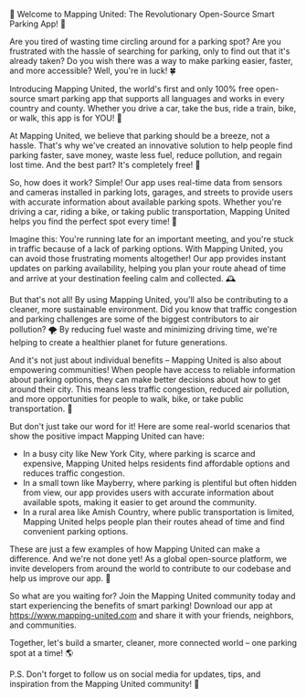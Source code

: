 🚀 Welcome to Mapping United: The Revolutionary Open-Source Smart Parking App! 🚀

Are you tired of wasting time circling around for a parking spot? Are you frustrated with the hassle of searching for parking, only to find out that it's already taken? Do you wish there was a way to make parking easier, faster, and more accessible? Well, you're in luck! 🍀

Introducing Mapping United, the world's first and only 100% free open-source smart parking app that supports all languages and works in every country and county. Whether you drive a car, take the bus, ride a train, bike, or walk, this app is for YOU! 👫

At Mapping United, we believe that parking should be a breeze, not a hassle. That's why we've created an innovative solution to help people find parking faster, save money, waste less fuel, reduce pollution, and regain lost time. And the best part? It's completely free! 🎁

So, how does it work? Simple! Our app uses real-time data from sensors and cameras installed in parking lots, garages, and streets to provide users with accurate information about available parking spots. Whether you're driving a car, riding a bike, or taking public transportation, Mapping United helps you find the perfect spot every time! 📍

Imagine this: You're running late for an important meeting, and you're stuck in traffic because of a lack of parking options. With Mapping United, you can avoid those frustrating moments altogether! Our app provides instant updates on parking availability, helping you plan your route ahead of time and arrive at your destination feeling calm and collected. 🕰️

But that's not all! By using Mapping United, you'll also be contributing to a cleaner, more sustainable environment. Did you know that traffic congestion and parking challenges are some of the biggest contributors to air pollution? 🌪️ By reducing fuel waste and minimizing driving time, we're helping to create a healthier planet for future generations.

And it's not just about individual benefits – Mapping United is also about empowering communities! When people have access to reliable information about parking options, they can make better decisions about how to get around their city. This means less traffic congestion, reduced air pollution, and more opportunities for people to walk, bike, or take public transportation. 🌆

But don't just take our word for it! Here are some real-world scenarios that show the positive impact Mapping United can have:

* In a busy city like New York City, where parking is scarce and expensive, Mapping United helps residents find affordable options and reduces traffic congestion.
* In a small town like Mayberry, where parking is plentiful but often hidden from view, our app provides users with accurate information about available spots, making it easier to get around the community.
* In a rural area like Amish Country, where public transportation is limited, Mapping United helps people plan their routes ahead of time and find convenient parking options.

These are just a few examples of how Mapping United can make a difference. And we're not done yet! As a global open-source platform, we invite developers from around the world to contribute to our codebase and help us improve our app. 🤖

So what are you waiting for? Join the Mapping United community today and start experiencing the benefits of smart parking! Download our app at https://www.mapping-united.com and share it with your friends, neighbors, and communities.

Together, let's build a smarter, cleaner, more connected world – one parking spot at a time! 🌎

P.S. Don't forget to follow us on social media for updates, tips, and inspiration from the Mapping United community! 💬